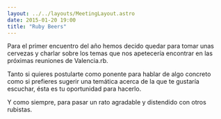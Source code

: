 ```yaml
---
layout: ../../layouts/MeetingLayout.astro
date: 2015-01-20 19:00
title: "Ruby Beers"
---
```


Para el primer encuentro del año hemos decido quedar para tomar unas cervezas y charlar sobre los temas que nos apetecería encontrar en las próximas reuniones de Valencia.rb.

Tanto si quieres postularte como ponente para hablar de algo concreto como si prefieres sugerir una temática acerca de la que te gustaría escuchar, ésta es tu oportunidad para hacerlo.

Y como siempre, para pasar un rato agradable y distendido con otros rubistas.
